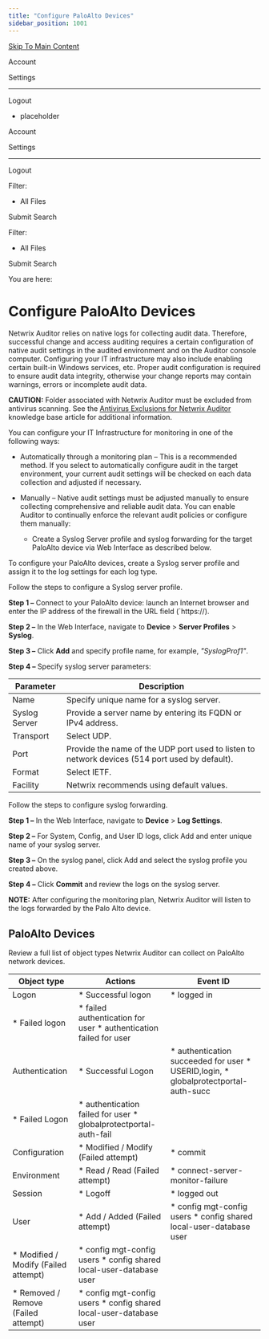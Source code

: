 ```yaml
---
title: "Configure PaloAlto Devices"
sidebar_position: 1001
---
```


[Skip To Main Content](#)

Account

Settings

---

Logout

* placeholder

Account

Settings

---

Logout

Filter: 

* All Files

Submit Search

Filter: 

* All Files

Submit Search

You are here:

# Configure PaloAlto Devices

Netwrix Auditor relies on native logs for collecting audit data. Therefore, successful change and access auditing requires a certain configuration of native audit settings in the audited environment and on the Auditor console computer. Configuring your IT infrastructure may also include enabling certain built-in Windows services, etc. Proper audit configuration is required to ensure audit data integrity, otherwise your change reports may contain warnings, errors or incomplete audit data.

**CAUTION:** Folder associated with Netwrix Auditor must be excluded from antivirus scanning. See the [Antivirus Exclusions for Netwrix Auditor](`https://helpcenter.netwrix.com/bundle/z-kb-articles-salesforce/page/kA04u0000000HirCAE.html` "Antivirus Exclusions for Netwrix Auditor") knowledge base article for additional information.

You can configure your IT Infrastructure for monitoring in one of the following ways:

* Automatically through a monitoring plan – This is a recommended method. If you select to automatically configure audit in the target environment, your current audit settings will be checked on each data collection and adjusted if necessary.
* Manually – Native audit settings must be adjusted manually to ensure collecting comprehensive and reliable audit data. You can enable Auditor to continually enforce the relevant audit policies or configure them manually:

  + Create a Syslog Server profile and syslog forwarding for the target PaloAlto device via Web Interface as described below.

To configure your PaloAlto devices, create a Syslog server profile and assign it to the log settings for each log type.

Follow the steps to configure a Syslog server profile.

**Step 1 –** Connect to your PaloAlto device: launch an Internet browser and enter the IP address of the firewall in the URL field (`https://).

**Step 2 –** In the Web Interface, navigate to **Device** \> **Server Profiles** \> **Syslog**.

**Step 3 –** Click **Add** and specify profile name, for example, *"SyslogProf1"*.

**Step 4 –** Specify syslog server parameters:

| Parameter | Description |
| --- | --- |
| Name | Specify unique name for a syslog server. |
| Syslog Server | Provide a server name by entering its FQDN or IPv4 address. |
| Transport | Select UDP. |
| Port | Provide the name of the UDP port used to listen to network devices (514 port used by default). |
| Format | Select IETF. |
| Facility | Netwrix recommends using default values. |

Follow the steps to configure syslog forwarding.

**Step 1 –** In the Web Interface, navigate to **Device** \> **Log Settings**.

**Step 2 –** For System, Config, and User ID logs, click Add and enter unique name of your syslog server.

**Step 3 –** On the syslog panel, click Add and select the syslog profile you created above.

**Step 4 –** Click **Commit** and review the logs on the syslog server.

**NOTE:** After configuring the monitoring plan, Netwrix Auditor will listen to the logs forwarded by the Palo Alto device.

## PaloAlto Devices

Review a full list of object types Netwrix Auditor can collect on PaloAlto network devices.

| Object type | Actions | Event ID |
| --- | --- | --- |
| Logon | * Successful logon | * logged in |
| * Failed logon | * failed authentication for user * authentication failed for user |
| Authentication | * Successful Logon | * authentication succeeded for user * USERID,login, * globalprotectportal-auth-succ |
| * Failed Logon | * authentication failed for user * globalprotectportal-auth-fail |
| Configuration | * Modified / Modify (Failed attempt) | * commit |
| Environment | * Read / Read (Failed attempt) | * connect-server-monitor-failure |
| Session | * Logoff | * logged out |
| User | * Add / Added (Failed attempt) | * config mgt-config users * config shared local-user-database user |
| * Modified / Modify (Failed attempt) | * config mgt-config users * config shared local-user-database user |
| * Removed / Remove (Failed attempt) | * config mgt-config users * config shared local-user-database user |
